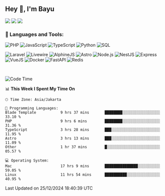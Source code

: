 ## Hey 👋, I'm Bayu 

<a href="mailto:bayurifkialgh@gmail.com" target="_blank"><img src="https://img.shields.io/badge/-Gmail-red?style=flat&logo=Gmail&logoColor=white"/></a>
<a href="https://t.me/bayurifkialgh" target="_blank"><img src="https://img.shields.io/badge/-Telegram-0077B5?style=flat&logo=Telegram&logoColor=white"/></a>
<a href="https://projects.co.id/public/browse_users/view/8d311e/bayurifkialgh" target="_blank"><img src="https://img.shields.io/badge/project.co.id-orange"/></a>


### 🔨 Languages and Tools:

![PHP](https://img.shields.io/badge/-PHP-000?&logo=PHP)
![JavaScript](https://img.shields.io/badge/-JavaScript-000?&logo=JavaScript)
![TypeScript](https://img.shields.io/badge/-TypeScript-000?&logo=TypeScript)
![Python](https://img.shields.io/badge/-Python-000?&logo=Python)
![SQL](https://img.shields.io/badge/-SQL-000?&logo=MySQL)

![Laravel](https://img.shields.io/badge/-Laravel-000?&logo=Laravel)
![Livewire](https://img.shields.io/badge/-Livewire-000?&logo=Livewire&logoColor=red)
![AlphineJS](https://img.shields.io/badge/-AlphineJS-000?&logo=alphine.js)
![Astro](https://img.shields.io/badge/-Astro-000?&logo=astro)
![Node.js](https://img.shields.io/badge/-Node.js-000?&logo=node.js)
![NestJS](https://img.shields.io/badge/-NestJS-000?&logo=nestjs&logoColor=red)
![Express](https://img.shields.io/badge/-Express.js-000?&logo=express.js)
![VueJS](https://img.shields.io/badge/-VueJS-000?&logo=vue.js)
![Docker](https://img.shields.io/badge/-Docker-000?&logo=Docker)
![FastAPI](https://img.shields.io/badge/-FastAPI-000?&logo=FastAPI)
![Redis](https://img.shields.io/badge/-Redis-000?&logo=Redis)

<br />

<!--START_SECTION:waka-->
![Code Time](http://img.shields.io/badge/Code%20Time-364%20hrs%2048%20mins-blue)

📊 **This Week I Spent My Time On** 

```text
🕑︎ Time Zone: Asia/Jakarta

💬 Programming Languages: 
Blade Template           9 hrs 37 mins       ████████░░░░░░░░░░░░░░░░░   33.10 % 
PHP                      9 hrs 6 mins        ████████░░░░░░░░░░░░░░░░░   31.36 % 
TypeScript               3 hrs 28 mins       ███░░░░░░░░░░░░░░░░░░░░░░   11.95 % 
Astro                    3 hrs 13 mins       ███░░░░░░░░░░░░░░░░░░░░░░   11.09 % 
Other                    1 hr 37 mins        █░░░░░░░░░░░░░░░░░░░░░░░░   05.57 % 

💻 Operating System: 
Mac                      17 hrs 9 mins       ███████████████░░░░░░░░░░   59.05 % 
Linux                    11 hrs 54 mins      ██████████░░░░░░░░░░░░░░░   40.95 % 
```


 Last Updated on 25/12/2024 18:40:39 UTC
<!--END_SECTION:waka-->
